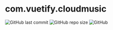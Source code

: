 # com.vuetify.cloudmusic

![GitHub last commit](https://img.shields.io/github/last-commit/Flysky12138/com.vuetify.cloudmusic)
![GitHub repo size](https://img.shields.io/github/repo-size/Flysky12138/com.vuetify.cloudmusic)
![GitHub](https://img.shields.io/github/license/Flysky12138/com.vuetify.cloudmusic)
